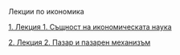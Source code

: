 Лекции по икономика

[1. Лекция 1. Същност на икономическата наука](l1.md)

[2. Лекция 2. Пазар и пазарен механизъм](l2.md)

